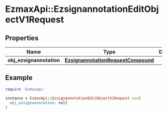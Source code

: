 # EzmaxApi::EzsignannotationEditObjectV1Request

## Properties

| Name | Type | Description | Notes |
| ---- | ---- | ----------- | ----- |
| **obj_ezsignannotation** | [**EzsignannotationRequestCompound**](EzsignannotationRequestCompound.md) |  |  |

## Example

```ruby
require 'Ezmaxapi'

instance = EzmaxApi::EzsignannotationEditObjectV1Request.new(
  obj_ezsignannotation: null
)
```

